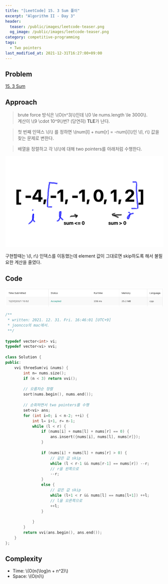 ```yaml
---
title: "[LeetCode] 15. 3 Sum 풀이"
excerpt: "Algorithm II - Day 3"
header:
  teaser: /public/images/leetcode-teaser.png
  og_image: /public/images/leetcode-teaser.png
category: competitive-programming
tags:
  - Two pointers
last_modified_at: 2021-12-31T16:27:00+09:00
---
```


## Problem

[15. 3 Sum](https://leetcode.com/problems/3sum/)

## Approach

> brute force 방식은 \\(O(n^3)\\)인데 \\(0 \le nums.length \le 3000\\).  
> 계산이 \\(9 \cdot 10^9\\)번? (당연히) **TLE**가 난다.

> 첫 번째 인덱스 \\(i\\) 를 정하면 \\(num[l] + num[r] = -num[i]\\)인 \\(l, r\\) 값을 찾는 문제로 변한다.

> 배열을 정렬하고 각 \\(i\\)에 대해 two pointers를 아래처럼 수행한다.

<img src="/public/images/leetcode-15-figure-1.png"/>

구현할때는 \\(l, r\\) 인덱스를 이동했는데 element 값이 그대로면 skip하도록 해서 불필요한 계산을 줄였다.

## Code

<img src="/public/images/leetcode-15-result.png"/>

```cpp
/**
 * written: 2021. 12. 31. Fri. 16:46:01 [UTC+9]
 * jooncco의 mac에서.
 **/

typedef vector<int> vi;
typedef vector<vi> vvi;

class Solution {
public:
    vvi threeSum(vi &nums) {
        int n= nums.size();
        if (n < 3) return vvi();

        // 오름차순 정렬
        sort(nums.begin(), nums.end());

        // 순회하면서 two pointers를 수행
        set<vi> ans;
        for (int i=0; i < n-2; ++i) {
            int l= i+1, r= n-1;
            while (l < r) {
                if (nums[i] + nums[l] + nums[r] == 0) {
                    ans.insert({nums[i], nums[l], nums[r]});
                }

                if (nums[i] + nums[l] + nums[r] > 0) {
                    // 같은 값 skip
                    while (l < r-1 && nums[r-1] == nums[r]) --r;
                    // r을 왼쪽으로
                    --r;
                }
                else {
                    // 같은 값 skip
                    while (l+1 < r && nums[l] == nums[l+1]) ++l;
                    // l을 오른쪽으로
                    ++l;
                }

            }
        }
        return vvi(ans.begin(), ans.end());
    }
};
```

## Complexity

- Time: \\(O(n{\log}n + n^2)\\)
- Space: \\(O(n)\\)
